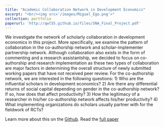 ```yaml
---
title: "Academic Collaboration Network in Development Economics"
excerpt: "<br/><img src='/images/Miguel_Ego.png'>"
collection: portfolio
paperurl: 'http://qwl55.github.io/files/SNA_Final_Project.pdf'
---
```


We investigate the network of scholarly collaboration in development economics in this
project. More specifically, we examine the pattern of collaboration in the co-authorship network
and scholar-implementer partnership network. Although collaboration also exists in the form of
commenting and a research assistantship, we decided to focus on co-authorship and research implementation
as these two types of collaboration are major factors in determining the overall structure
of newly submitted working papers that have not received peer review. For the co-authorship
network, we are interested in the following questions: 1) Who are the influential scholars in development
economics? 2) Are there any differential returns of social capital depending on gender
in the co-authorship network? If so, how does that affect productivity? 3) How the legitimacy of
a researcher in his/her co-authorship network affects his/her productivity? 4) What implementing
organizations do scholars usually partner with for the fieldwork of RCTs?

Learn more about this on the [Github](https://github.com/QWL55/MACS-40101-Social-Network-Analysis). Read the [full paper](http://qwl55.github.io/files/SNA_Final_Project.pdf)
